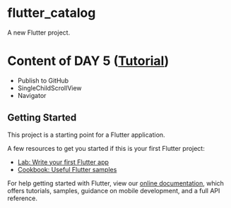# flutter_catalog

A new Flutter project.

# Content of DAY 5 ([Tutorial](https://www.youtube.com/watch?v=pcjn9xs8mkk&list=PLrjrqTcKCnhTXI2GyPkaQF47inLp6LoIC&index=5))

- Publish to GitHub
- SingleChildScrollView
- Navigator

## Getting Started

This project is a starting point for a Flutter application.

A few resources to get you started if this is your first Flutter project:

- [Lab: Write your first Flutter app](https://flutter.dev/docs/get-started/codelab)
- [Cookbook: Useful Flutter samples](https://flutter.dev/docs/cookbook)

For help getting started with Flutter, view our
[online documentation](https://flutter.dev/docs), which offers tutorials,
samples, guidance on mobile development, and a full API reference.
